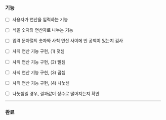 
### 기능
* [ ] 사용자가 연산을 입력하는 기능
* [ ] 식을 숫자와 연산자로 나누는 기능
* [ ] 입력 문자열의 숫자와 사칙 연산 사이에 빈 공백이 있는지 검사
* [ ] 사칙 연산 기능 구현, (1) 덧셈
* [ ] 사칙 연산 기능 구현, (2) 뺄셈
* [ ] 사칙 연산 기능 구현, (3) 곱셈
* [ ] 사칙 연산 기능 구현, (4) 나눗셈
* [ ] 나눗셈일 경우, 결과값이 정수로 떨어지는지 확인


---
### 완료
